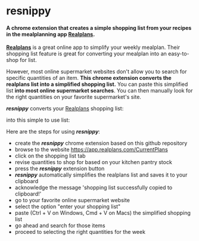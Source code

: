 # resnippy
#### A chrome extension that creates a simple shopping list from your recipes in the mealplanning app [**Realplans**](https://www.realplans.com "Go to the RealPlans's site").

[**Realplans**](https://www.realplans.com "Go to the RealPlans's site") is a great online app to simplify your weekly mealplan. Their shopping list feature is great for converting your mealplan into an easy-to-shop for list.

However, most online supermarket websites don't allow you to search for specific quantities of an item.
**This chrome extension converts the realplans list into a simplified shopping list.**
You can paste this simplified list **into most online supermarket searches**.
You can then manually look for the right quantities on your favorite supermarket's site.


**_resnippy_** converts your [Realplans](https://www.realplans.com "Go to the RealPlans's site") shopping list:

into this simple to use list:



Here are the steps for using **_resnippy_**:

  - create the **_resnippy_** chrome extension based on this github repository
  - browse to the website  https://app.realplans.com/CurrentPlans
  - click on the shopping list tab
  - revise quantities to shop for based on your kitchen pantry stock
  - press the **_resnippy_** extension button
  - **_resnippy_** automatically simplifies the realplans list and saves it to your clipboard
  - acknowledge the message 'shopping list successfully copied to clipboard!'
  - go to your favorite online supermarket website
  - select the option "enter your shopping list"
  - paste (Ctrl + V on Windows, Cmd + V on Macs) the simplified shopping list
  - go ahead and search for those items
  - proceed to selecting the right quantities for the week
